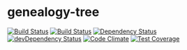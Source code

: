 genealogy-tree
==============
[![Build Status](https://travis-ci.org/AlekseyLeshko/genealogy-tree.svg?branch=master)](https://travis-ci.org/AlekseyLeshko/genealogy-tree)
[![Build Status](https://travis-ci.org/AlekseyLeshko/genealogy-tree.svg?branch=develop)](https://travis-ci.org/AlekseyLeshko/genealogy-tree)
[![Dependency Status](https://david-dm.org/AlekseyLeshko/genealogy-tree.svg)](https://david-dm.org/AlekseyLeshko/genealogy-tree)
[![devDependency Status](https://david-dm.org/AlekseyLeshko/genealogy-tree/dev-status.svg)](https://david-dm.org/AlekseyLeshko/genealogy-tree#info=devDependencies)
[![Code Climate](https://codeclimate.com/github/AlekseyLeshko/genealogy-tree/badges/gpa.svg)](https://codeclimate.com/github/AlekseyLeshko/genealogy-tree)
[![Test Coverage](https://codeclimate.com/github/AlekseyLeshko/genealogy-tree/badges/coverage.svg)](https://codeclimate.com/github/AlekseyLeshko/genealogy-tree)
